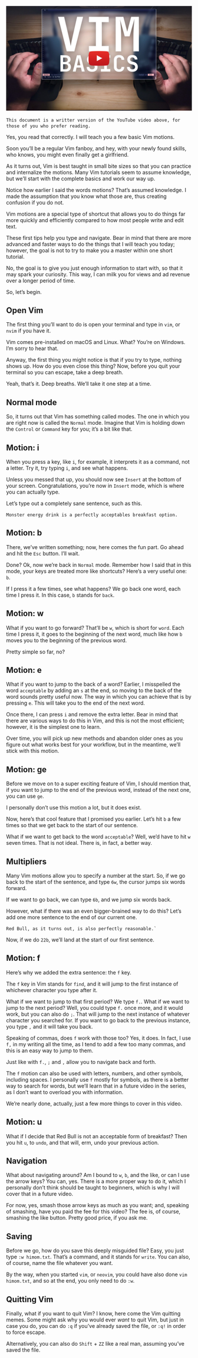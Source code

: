 <a href="https://youtu.be/6tsuMWAarqo">
  <img src="thumbnails/vim basics github thumbnail.jpg" alt="Vim Basics YouTube Video Thumbnail">
</a>

```Info
This document is a writter version of the YouTube video above, for those of you who prefer reading.
```

Yes, you read that correctly. I will teach you a few basic Vim motions.

Soon you’ll be a regular Vim fanboy, and hey, with your newly found skills, who knows, you might even finally get a girlfriend.

As it turns out, Vim is best taught in small bite sizes so that you can practice and internalize the motions. Many Vim tutorials seem to assume knowledge, but we’ll start with the complete basics and work our way up.

Notice how earlier I said the words motions? That’s assumed knowledge. I made the assumption that you know what those are, thus creating confusion if you do not.

Vim motions are a special type of shortcut that allows you to do things far more quickly and efficiently compared to how most people write and edit text.

These first tips help you type and navigate. Bear in mind that there are more advanced and faster ways to do the things that I will teach you today; however, the goal is not to try to make you a master within one short tutorial.

No, the goal is to give you just enough information to start with, so that it may spark your curiosity. This way, I can milk you for views and ad revenue over a longer period of time.

So, let’s begin.

## Open Vim

The first thing you’ll want to do is open your terminal and type in `vim`, or `nvim` if you have it.

Vim comes pre-installed on macOS and Linux. What? You’re on Windows. I’m sorry to hear that.

Anyway, the first thing you might notice is that if you try to type, nothing shows up. How do you even close this thing? Now, before you quit your terminal so you can escape, take a deep breath.

Yeah, that’s it. Deep breaths. We’ll take it one step at a time.

## Normal mode

So, it turns out that Vim has something called modes. The one in which you are right now is called the `Normal` mode. Imagine that Vim is holding down the `Control` or `Command` key for you; it’s a bit like that.

## Motion: i

When you press a key, like `i`, for example, it interprets it as a command, not a letter. Try it, try typing `i`, and see what happens.

Unless you messed that up, you should now see `Insert` at the bottom of your screen. Congratulations, you’re now in `Insert` mode, which is where you can actually type.

Let’s type out a completely sane sentence, such as this.

```text
Monster energy drink is a perfectly acceptables breakfast option.
```

## Motion: b

There, we’ve written something; now, here comes the fun part. Go ahead and hit the `Esc` button. I’ll wait.

Done? Ok, now we’re back in `Normal` mode. Remember how I said that in this mode, your keys are treated more like shortcuts? Here’s a very useful one: `b`.

If I press it a few times, see what happens? We go back one word, each time I press it. In this case, `b` stands for `back`.

## Motion: w

What if you want to go forward? That’ll be `w`, which is short for `word`. Each time I press it, it goes to the beginning of the next word, much like how `b` moves you to the beginning of the previous word.

Pretty simple so far, no?

## Motion: e

What if you want to jump to the back of a word? Earlier, I misspelled the word `acceptable` by adding an `s` at the end, so moving to the back of the word sounds pretty useful now. The way in which you can achieve that is by pressing `e`. This will take you to the end of the next word.

Once there, I can press `i` and remove the extra letter. Bear in mind that there are various ways to do this in Vim, and this is not the most efficient; however, it is the simplest one to learn.

Over time, you will pick up new methods and abandon older ones as you figure out what works best for your workflow, but in the meantime, we’ll stick with this motion.

## Motion: ge

Before we move on to a super exciting feature of Vim, I should mention that, if you want to jump to the end of the previous word, instead of the next one, you can use `ge`.

I personally don’t use this motion a lot, but it does exist.

Now, here’s that cool feature that I promised you earlier. Let’s hit `b` a few times so that we get back to the start of our sentence.

What if we want to get back to the word `acceptable`? Well, we’d have to hit `w` seven times. That is not ideal. There is, in fact, a better way.

## Multipliers

Many Vim motions allow you to specify a number at the start. So, if we go back to the start of the sentence, and type `6w`, the cursor jumps six words forward.

If we want to go back, we can type `6b`, and we jump six words back.

However, what if there was an even bigger-brained way to do this? Let’s add one more sentence to the end of our current one.

```text
Red Bull, as it turns out, is also perfectly reasonable.`
```

Now, if we do `22b`, we’ll land at the start of our first sentence.

## Motion: f

Here’s why we added the extra sentence: the `f` key.

The `f` key in Vim stands for `find`, and it will jump to the first instance of whichever character you type after it.

What if we want to jump to that first period? We type `f.`. What if we want to jump to the next period? Well, you could type `f.` once more, and it would work, but you can also do `;`. That will jump to the next instance of whatever character you searched for. If you want to go back to the previous instance, you type `,` and it will take you back.

Speaking of commas, does `f` work with those too? Yes, it does. In fact, I use `f,` in my writing all the time, as I tend to add a few too many commas, and this is an easy way to jump to them.

Just like with `f.`, `;` and `,` allow you to navigate back and forth.

The `f` motion can also be used with letters, numbers, and other symbols, including spaces. I personally use `f` mostly for symbols, as there is a better way to search for words, but we’ll learn that in a future video in the series, as I don’t want to overload you with information.

We’re nearly done, actually, just a few more things to cover in this video.

## Motion: u

What if I decide that Red Bull is not an acceptable form of breakfast? Then you hit `u`, to `undo`, and that will, erm, undo your previous action.

## Navigation

What about navigating around? Am I bound to `w`, `b`, and the like, or can I use the arrow keys? You can, yes. There is a more proper way to do it, which I personally don’t think should be taught to beginners, which is why I will cover that in a future video.

For now, yes, smash those arrow keys as much as you want; and, speaking of smashing, have you paid the fee for this video? The fee is, of course, smashing the like button. Pretty good price, if you ask me.

## Saving

Before we go, how do you save this deeply misguided file? Easy, you just type `:w himom.txt`. That’s a command, and it stands for `write`. You can also, of course, name the file whatever you want.

By the way, when you started `vim`, or `neovim`, you could have also done `vim himom.txt`, and so at the end, you only need to do `:w`.

## Quitting Vim

Finally, what if you want to quit Vim? I know, here come the Vim quitting memes. Some might ask why you would ever *want* to quit Vim, but just in case you do, you can do `:q` if you’ve already saved the file, or `:q!` in order to force escape.

Alternatively, you can also do `Shift` + `ZZ` like a real man, assuming you’ve saved the file.
